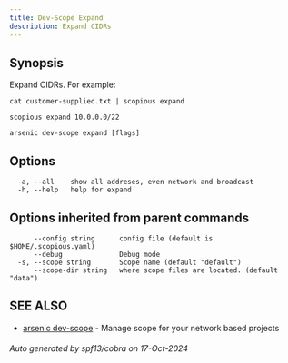 ```yaml
---
title: Dev-Scope Expand
description: Expand CIDRs
---
```


## Synopsis

Expand CIDRs. For example:

	cat customer-supplied.txt | scopious expand

	scopious expand 10.0.0.0/22


```
arsenic dev-scope expand [flags]
```

## Options

```
  -a, --all    show all addreses, even network and broadcast
  -h, --help   help for expand
```

## Options inherited from parent commands

```
      --config string      config file (default is $HOME/.scopious.yaml)
      --debug              Debug mode
  -s, --scope string       Scope name (default "default")
      --scope-dir string   where scope files are located. (default "data")
```

## SEE ALSO

* [arsenic dev-scope](arsenic_dev-scope.md)	 - Manage scope for your network based projects

###### Auto generated by spf13/cobra on 17-Oct-2024
